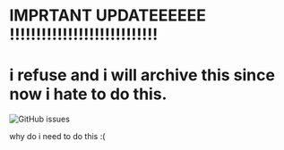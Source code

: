 # IMPRTANT UPDATEEEEEE !!!!!!!!!!!!!!!!!!!!!!!!!!!!
# i refuse and i will archive this since now i hate to do this.
![GitHub issues](https://img.shields.io/github/issues/logicalmelon151/repo-with-1832-issues)

why do i need to do this :(


